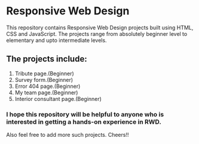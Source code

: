 # Responsive Web Design

This repository contains Responsive Web Design projects built using HTML, CSS and JavaScript.
The projects range from absolutely beginner level to elementary and upto intermediate levels.

## The projects include:

1. Tribute page.(Beginner)
2. Survey form.(Beginner)
3. Error 404 page.(Beginner)
4. My team page.(Beginner)
5. Interior consultant page.(Beginner)

### I hope this repository will be helpful to anyone who is interested in getting a hands-on experience in RWD.

Also feel free to add more such projects. Cheers!!

